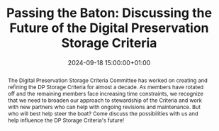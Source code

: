 ---
abstract: The Digital Preservation Storage Criteria Committee has worked on creating
  and refining the DP Storage Criteria for almost a decade. As members have rotated
  off and the remaining members face increasing time constraints, we recognize that
  we need to broaden our approach to stewardship of the Criteria and work with new
  partners who can help with ongoing revisions and maintenance. But who will best
  help steer the boat?  Come discuss the possibilities with us and help influence
  the DP Storage Criteria's future!
creators:
- Andrea Goethals
- ' Cynthia Wu'
- ' Eld Zierau'
- ' Jane Mandelbaum'
- ' Nancy McGovern'
- ' Sibyl Schaefer'
date: 2024-09-18 15:00:00+01:00
document_url: ''
grand_parent: iPRES
institutions: []
keywords:
- information technology for dp
- scaling up
landing_page_url: ''
language: eng
layout: publication
license: Creative Commons Zero (CC0-1.0)
notes_url: https://docs.google.com/document/d/19v1k_vTyjmhFXMgXiwzHy9ChesEc-OkIjn9uqMTRfdo/edit#heading=h.aar4tupij1po
parent: iPRES 2024
publication_type: birds of a feather
size: null
slides_url: ''
source_name: iPRES
stream_url: ''
title: 'Passing the Baton: Discussing the Future of the Digital Preservation Storage
  Criteria'
year: 2024
---